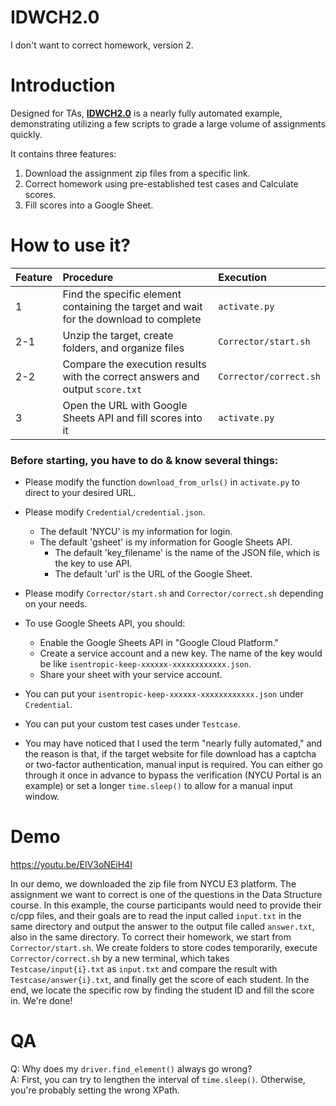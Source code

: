 # IDWCH2.0
I don't want to correct homework, version 2.

# Introduction
Designed for TAs, <ins>**IDWCH2.0**</ins> is a nearly fully automated example, demonstrating utilizing a few scripts to grade a large volume of assignments quickly.

It contains three features:
1. Download the assignment zip files from a specific link.
2. Correct homework using pre-established test cases and Calculate scores.
3. Fill scores into a Google Sheet.

# How to use it?
|Feature|Procedure|Execution|
|:------|:--------|:--------|
|1|Find the specific element containing the target and wait for the download to complete|`activate.py`|
|2-1|Unzip the target, create folders, and organize files|`Corrector/start.sh`|
|2-2|Compare the execution results with the correct answers and output `score.txt`|`Corrector/correct.sh`|
|3|Open the URL with Google Sheets API and fill scores into it|`activate.py`|

### Before starting, you have to do & know several things:
- Please modify the function `download_from_urls()` in `activate.py` to direct to your desired URL.
- Please modify `Credential/credential.json`.
  - The default 'NYCU' is my information for login.
  - The default 'gsheet' is my information for Google Sheets API.
    - The default 'key_filename' is the name of the JSON file, which is the key to use API.
    - The default 'url' is the URL of the Google Sheet.
- Please modify `Corrector/start.sh` and `Corrector/correct.sh` depending on your needs.

- To use Google Sheets API, you should:
  - Enable the Google Sheets API in "Google Cloud Platform."
  - Create a service account and a new key. The name of the key would be like `isentropic-keep-xxxxxx-xxxxxxxxxxxx.json`.
  - Share your sheet with your service account.
- You can put your `isentropic-keep-xxxxxx-xxxxxxxxxxxx.json` under `Credential`.
- You can put your custom test cases under `Testcase`.

- You may have noticed that I used the term "nearly fully automated," and the reason is that, if the target website for file download has a captcha or two-factor authentication, manual input is required. You can either go through it once in advance to bypass the verification (NYCU Portal is an example) or set a longer `time.sleep()` to allow for a manual input window.

# Demo
<a href="https://youtu.be/EIV3oNEiH4I" target="_blank">https://youtu.be/EIV3oNEiH4I</a>

In our demo, we downloaded the zip file from NYCU E3 platform. The assignment we want to correct is one of the questions in the Data Structure course. In this example, the course participants would need to provide their c/cpp files, and their goals are to read the input called `input.txt` in the same directory and output the answer to the output file called `answer.txt`, also in the same directory. To correct their homework, we start from `Corrector/start.sh`. We create folders to store codes temporarily, execute `Corrector/correct.sh` by a new terminal, which takes `Testcase/input{i}.txt` as `input.txt` and compare the result with `Testcase/answer{i}.txt`, and finally get the score of each student. In the end, we locate the specific row by finding the student ID and fill the score in. We're done!

# QA
Q: Why does my `driver.find_element()` always go wrong?\
A: First, you can try to lengthen the interval of `time.sleep()`. Otherwise, you're probably setting the wrong XPath.
